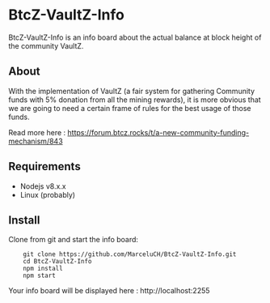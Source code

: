 # BtcZ-VaultZ-Info

BtcZ-VaultZ-Info is an info board about the actual balance at block height of the community VaultZ.


## About

With the implementation of VaultZ (a fair system for gathering Community funds with 5% donation from all the mining rewards), it is more obvious that we are going to need a certain frame of rules for the best usage of those funds.

Read more here : https://forum.btcz.rocks/t/a-new-community-funding-mechanism/843


## Requirements

* Nodejs v8.x.x
* Linux (probably)


## Install

Clone from git and start the info board:

```
    git clone https://github.com/MarceluCH/BtcZ-VaultZ-Info.git
    cd BtcZ-VaultZ-Info
    npm install
    npm start
```

 Your info board will be displayed here : http://localhost:2255
